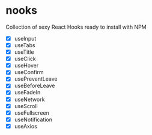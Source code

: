 # nooks

Collection of sexy React Hooks ready to install with NPM

- [x] useInput
- [x] useTabs
- [x] useTitle
- [x] useClick
- [x] useHover
- [x] useConfirm
- [x] usePreventLeave
- [x] useBeforeLeave
- [x] useFadeIn
- [x] useNetwork
- [x] useScroll
- [x] useFullscreen
- [x] useNotification
- [x] useAxios
